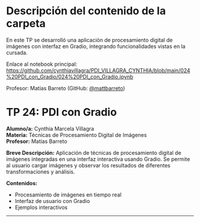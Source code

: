 # Descripción del contenido de la carpeta
En este TP se desarrolló una aplicación de procesamiento digital de imágenes con interfaz en Gradio, integrando funcionalidades vistas en la cursada.

Enlace al notebook principal: https://github.com/cynthiavillagra/PDI_VILLAGRA_CYNTHIA/blob/main/024%20PDI_con_Gradio/024%20PDI_con_Gradio.ipynb

Profesor: Matías Barreto (GitHub: [@mattbarreto](https://github.com/mattbarreto))

# TP 24: PDI con Gradio

**Alumno/a:** Cynthia Marcela Villagra  
**Materia:** Técnicas de Procesamiento Digital de Imágenes  
**Profesor:** Matías Barreto

**Breve Descripción:**
Aplicación de técnicas de procesamiento digital de imágenes integradas en una interfaz interactiva usando Gradio. Se permite al usuario cargar imágenes y observar los resultados de diferentes transformaciones y análisis.

**Contenidos:**
- Procesamiento de imágenes en tiempo real
- Interfaz de usuario con Gradio
- Ejemplos interactivos

---
